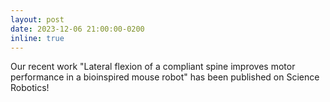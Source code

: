 ```yaml
---
layout: post
date: 2023-12-06 21:00:00-0200
inline: true
---
```


Our recent work "Lateral flexion of a compliant spine improves motor performance in a bioinspired mouse robot" has been published on Science Robotics! 
